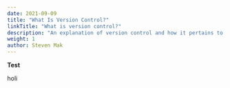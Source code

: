 ```yaml
---
date: 2021-09-09
title: "What Is Version Control?"
linkTitle: "What is version control?"
description: "An explanation of version control and how it pertains to Git."
weight: 1
author: Steven Mak
---
```


**Test**

holi